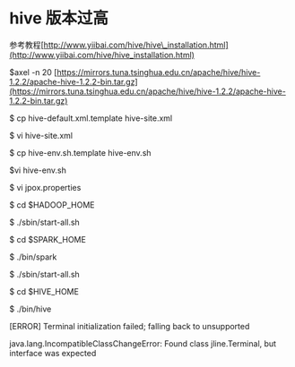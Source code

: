 # hive 版本过高

参考教程[http://www.yiibai.com/hive/hive\_installation.html](http://www.yiibai.com/hive/hive_installation.html)

$axel -n 20 [https://mirrors.tuna.tsinghua.edu.cn/apache/hive/hive-1.2.2/apache-hive-1.2.2-bin.tar.gz](https://mirrors.tuna.tsinghua.edu.cn/apache/hive/hive-1.2.2/apache-hive-1.2.2-bin.tar.gz)

$ cp hive-default.xml.template hive-site.xml

$ vi hive-site.xml

$ cp hive-env.sh.template hive-env.sh

$vi hive-env.sh

$ vi jpox.properties

$  cd $HADOOP\_HOME

$ ./sbin/start-all.sh

$  cd $SPARK\_HOME

$  ./bin/spark

$  ./sbin/start-all.sh

$  cd $HIVE\_HOME

$  ./bin/hive

\[ERROR\] Terminal initialization failed; falling back to unsupported

java.lang.IncompatibleClassChangeError: Found class jline.Terminal, but interface was expected

